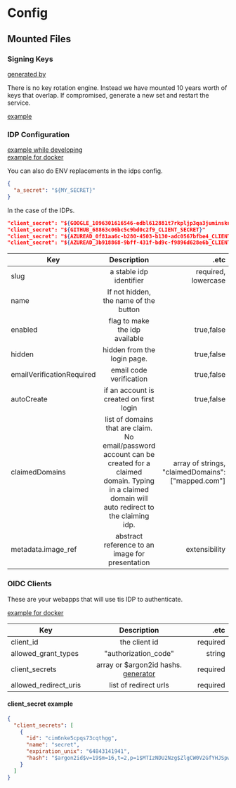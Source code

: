 # Config

## Mounted Files

### Signing Keys

[generated by](https://github.com/fluffy-bunny/crypto-gen)

There is no key rotation engine. Instead we have mounted 10 years worth of keys that overlap. If compromised, generate a new set and restart the service.

[example](../cmd/server/config/signing-keys.json)

### IDP Configuration

[example while developing](../cmd/server/config/idps.json)  
[example for docker](../cmd/server/config/idps.docker.json)

You can also do ENV replacements in the idps config.

```json
{
  "a_secret": "${MY_SECRET}"
}
```

In the case of the IDPs.

```json
"client_secret": "${GOOGLE_1096301616546-edbl612881t7rkpljp3qa3juminskulo.apps.googleusercontent.com_CLIENT_SECRET}",
"client_secret": "${GITHUB_68863c06bc5c9bd0c2f9_CLIENT_SECRET}"
"client_secret": "${AZUREAD_0f81aa6c-b280-4503-b130-adc0567bfbe4_CLIENT_SECRET}",
"client_secret": "${AZUREAD_3b918868-9bff-431f-bd9c-f9896d628e6b_CLIENT_SECRET}",
```

| Key                       |                                                                            Description                                                                            |                                               .etc |
| ------------------------- | :---------------------------------------------------------------------------------------------------------------------------------------------------------------: | -------------------------------------------------: |
| slug                      |                                                                      a stable idp identifier                                                                      |                                required, lowercase |
| name                      |                                                               If not hidden, the name of the button                                                               |                                                    |
| enabled                   |                                                                  flag to make the idp available                                                                   |                                         true,false |
| hidden                    |                                                                    hidden from the login page.                                                                    |                                         true,false |
| emailVerificationRequired |                                                                      email code verification                                                                      |                                         true,false |
| autoCreate                |                                                              if an account is created on first login                                                              |                                         true,false |
| claimedDomains            | list of domains that are claim. No email/password account can be created for a claimed domain. Typing in a claimed domain will auto redirect to the claiming idp. | array of strings, "claimedDomains": ["mapped.com"] |
| metadata.image_ref        |                                                          abstract reference to an image for presentation                                                          |                                      extensibility |

### OIDC Clients

These are your webapps that will use tis IDP to authenticate.

[example for docker](../cmd/server/config/oidc-clients.json.json)

| Key                   |                          Description                          |     .etc |
| --------------------- | :-----------------------------------------------------------: | -------: |
| client_id             |                         the client id                         | required |
| allowed_grant_types   |                     "authorization_code"                      |   string |
| client_secrets        | array or $argon2id hashs. [generator](https://argon2.online/) | required |
| allowed_redirect_uris |                     list of redirect urls                     | required |

#### client_secret example

```json
{
  "client_secrets": [
    {
      "id": "cim6nke5cpqs73cqthgg",
      "name": "secret",
      "expiration_unix": "64843141941",
      "hash": "$argon2id$v=19$m=16,t=2,p=1$MTIzNDU2Nzg$ZlgCW0V2GfYHJSpwaUWU1w"
    }
  ]
}
```
